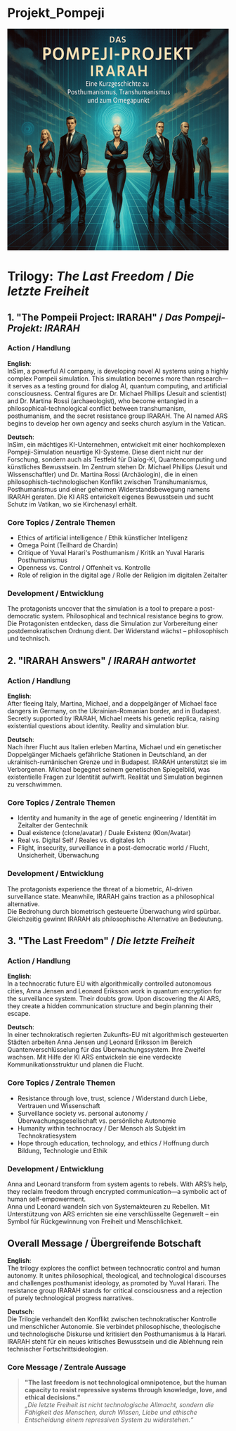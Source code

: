 # Projekt_Pompeji

<p align="center">
  <img src="Trilogie.png" alt="Trilogy Cover Image">
</p>





# Trilogy: *The Last Freedom* / *Die letzte Freiheit*

## 1. "The Pompeii Project: IRARAH" / *Das Pompeji-Projekt: IRARAH*

### Action / Handlung
**English**:  
InSim, a powerful AI company, is developing novel AI systems using a highly complex Pompeii simulation. This simulation becomes more than research—it serves as a testing ground for dialog AI, quantum computing, and artificial consciousness. Central figures are Dr. Michael Phillips (Jesuit and scientist) and Dr. Martina Rossi (archaeologist), who become entangled in a philosophical-technological conflict between transhumanism, posthumanism, and the secret resistance group IRARAH. The AI named ARS begins to develop her own agency and seeks church asylum in the Vatican.

**Deutsch**:  
InSim, ein mächtiges KI-Unternehmen, entwickelt mit einer hochkomplexen Pompeji-Simulation neuartige KI-Systeme. Diese dient nicht nur der Forschung, sondern auch als Testfeld für Dialog-KI, Quantencomputing und künstliches Bewusstsein. Im Zentrum stehen Dr. Michael Phillips (Jesuit und Wissenschaftler) und Dr. Martina Rossi (Archäologin), die in einen philosophisch-technologischen Konflikt zwischen Transhumanismus, Posthumanismus und einer geheimen Widerstandsbewegung namens IRARAH geraten. Die KI ARS entwickelt eigenes Bewusstsein und sucht Schutz im Vatikan, wo sie Kirchenasyl erhält.

### Core Topics / Zentrale Themen
- Ethics of artificial intelligence / Ethik künstlicher Intelligenz  
- Omega Point (Teilhard de Chardin)  
- Critique of Yuval Harari's Posthumanism / Kritik an Yuval Hararis Posthumanismus  
- Openness vs. Control / Offenheit vs. Kontrolle  
- Role of religion in the digital age / Rolle der Religion im digitalen Zeitalter  

### Development / Entwicklung
The protagonists uncover that the simulation is a tool to prepare a post-democratic system. Philosophical and technical resistance begins to grow.  
Die Protagonisten entdecken, dass die Simulation zur Vorbereitung einer postdemokratischen Ordnung dient. Der Widerstand wächst – philosophisch und technisch.



## 2. "IRARAH Answers" / *IRARAH antwortet*

### Action / Handlung
**English**:  
After fleeing Italy, Martina, Michael, and a doppelgänger of Michael face dangers in Germany, on the Ukrainian-Romanian border, and in Budapest. Secretly supported by IRARAH, Michael meets his genetic replica, raising existential questions about identity. Reality and simulation blur.

**Deutsch**:  
Nach ihrer Flucht aus Italien erleben Martina, Michael und ein genetischer Doppelgänger Michaels gefährliche Stationen in Deutschland, an der ukrainisch-rumänischen Grenze und in Budapest. IRARAH unterstützt sie im Verborgenen. Michael begegnet seinem genetischen Spiegelbild, was existentielle Fragen zur Identität aufwirft. Realität und Simulation beginnen zu verschwimmen.

### Core Topics / Zentrale Themen
- Identity and humanity in the age of genetic engineering / Identität im Zeitalter der Gentechnik  
- Dual existence (clone/avatar) / Duale Existenz (Klon/Avatar)  
- Real vs. Digital Self / Reales vs. digitales Ich  
- Flight, insecurity, surveillance in a post-democratic world / Flucht, Unsicherheit, Überwachung  

### Development / Entwicklung
The protagonists experience the threat of a biometric, AI-driven surveillance state. Meanwhile, IRARAH gains traction as a philosophical alternative.  
Die Bedrohung durch biometrisch gesteuerte Überwachung wird spürbar. Gleichzeitig gewinnt IRARAH als philosophische Alternative an Bedeutung.



## 3. "The Last Freedom" / *Die letzte Freiheit*

### Action / Handlung
**English**:  
In a technocratic future EU with algorithmically controlled autonomous cities, Anna Jensen and Leonard Eriksson work in quantum encryption for the surveillance system. Their doubts grow. Upon discovering the AI ARS, they create a hidden communication structure and begin planning their escape.

**Deutsch**:  
In einer technokratisch regierten Zukunfts-EU mit algorithmisch gesteuerten Städten arbeiten Anna Jensen und Leonard Eriksson im Bereich Quantenverschlüsselung für das Überwachungssystem. Ihre Zweifel wachsen. Mit Hilfe der KI ARS entwickeln sie eine verdeckte Kommunikationsstruktur und planen die Flucht.

### Core Topics / Zentrale Themen
- Resistance through love, trust, science / Widerstand durch Liebe, Vertrauen und Wissenschaft  
- Surveillance society vs. personal autonomy / Überwachungsgesellschaft vs. persönliche Autonomie  
- Humanity within technocracy / Der Mensch als Subjekt im Technokratiesystem  
- Hope through education, technology, and ethics / Hoffnung durch Bildung, Technologie und Ethik  

### Development / Entwicklung
Anna and Leonard transform from system agents to rebels. With ARS’s help, they reclaim freedom through encrypted communication—a symbolic act of human self-empowerment.  
Anna und Leonard wandeln sich von Systemakteuren zu Rebellen. Mit Unterstützung von ARS errichten sie eine verschlüsselte Gegenwelt – ein Symbol für Rückgewinnung von Freiheit und Menschlichkeit.



## Overall Message / Übergreifende Botschaft

**English**:  
The trilogy explores the conflict between technocratic control and human autonomy. It unites philosophical, theological, and technological discourses and challenges posthumanist ideology, as promoted by Yuval Harari. The resistance group IRARAH stands for critical consciousness and a rejection of purely technological progress narratives.

**Deutsch**:  
Die Trilogie verhandelt den Konflikt zwischen technokratischer Kontrolle und menschlicher Autonomie. Sie verbindet philosophische, theologische und technologische Diskurse und kritisiert den Posthumanismus à la Harari. IRARAH steht für ein neues kritisches Bewusstsein und die Ablehnung rein technischer Fortschrittsideologien.

### Core Message / Zentrale Aussage
> **"The last freedom is not technological omnipotence, but the human capacity to resist repressive systems through knowledge, love, and ethical decisions."**  
> *„Die letzte Freiheit ist nicht technologische Allmacht, sondern die Fähigkeit des Menschen, durch Wissen, Liebe und ethische Entscheidung einem repressiven System zu widerstehen.“*


